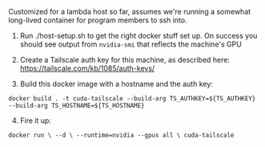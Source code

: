 Customized for a lambda host so far, assumes we're running a somewhat long-lived container
for program members to ssh into.

1. Run ./host-setup.sh to get the right docker stuff set up. On success you should
see output from `nvidia-smi` that reflects the machine's GPU

2. Create a Tailscale auth key for this machine, as described here:
https://tailscale.com/kb/1085/auth-keys/

3. Build this docker image with a hostname and the auth key:

`docker build . -t cuda-tailscale --build-arg TS_AUTHKEY=${TS_AUTHKEY} --build-arg TS_HOSTNAME=${TS_HOSTNAME}`

4. Fire it up:

`docker run \
	--d \
	--runtime=nvidia --gpus all \
	cuda-tailscale`
